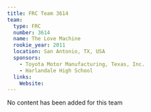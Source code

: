 ```yaml
---
title: FRC Team 3614
team:
  type: FRC
  number: 3614
  name: The Love Machine
  rookie_year: 2011
  location: San Antonio, TX, USA
  sponsors:
    - Toyota Motor Manufacturing, Texas, Inc.
    - Harlandale High School
  links:
    Website: 
---
```

No content has been added for this team
